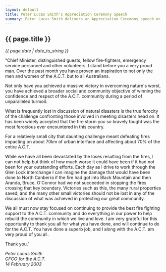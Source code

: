 ```yaml
---
layout: default
title: Peter Lucas Smith’s Appreciation Ceremony Speech
summary: Peter Lucas Smith delivers an Appreciation Ceremony speech on the 2003 fires
---
```


## {{ page.title }}

*{{ page.date | date_to_string }}*

"Chief Minister, distinguished guests, fellow fire-fighters, emergency
service personnel and other volunteers. I stand before you a very proud
man. Over the past month you have proven an inspiration to not only the
men and women of the A.C.T. but to all Australians.

Not only have you achieved a massive victory in overcoming
nature's worst, you have achieved a broader social and community
objective of winning the confidence and respect of the A.C.T.
community during a period of unparalleled turmoil.

What is frequently lost in discussion of natural disasters is the
true ferocity of the challenge confronting those involved in meeting
disasters head on. It has been widely accepted that the fire storm you
so bravely fought was the most ferocious ever encountered in this
country.

For a relatively small city that daunting challenge meant defeating
fires impacting on about 70km of urban interface and affecting about
70% of the entire A.C.T.

While we have all been devastated by the loses resulting from the
fires, I can not help but think of how much worse it could have been
if it had not been for your outstanding efforts. Each day as I drive
to work through the Glen Lock interchange I can imagine the damage
that would have been done to North Canberra if the fire had got into
Black Mountain and then Aranda, Bruce, O'Connor had we not
succeeded in stopping the fires crossing that key boundary. Victories
such as this, the many rural properties saved, and the many other
small victories should not be lost in any of the discussion of what
was achieved in protecting our great community.

We all must now stay focused on continuing to provide the best fire
fighting support to the A.C.T. community and do everything in our
power to help rebuild the community in which we live and love. I am
very grateful for this opportunity to thank you all for what you have
done, and will continue to do for the A.C.T. You have done a superb
job, and I along with the A.C.T. am very proud of you all.

Thank you."

<i>Peter Lucas Smith<br />
CFCO for the A.C.T.<br />
14 February 2003</i>
